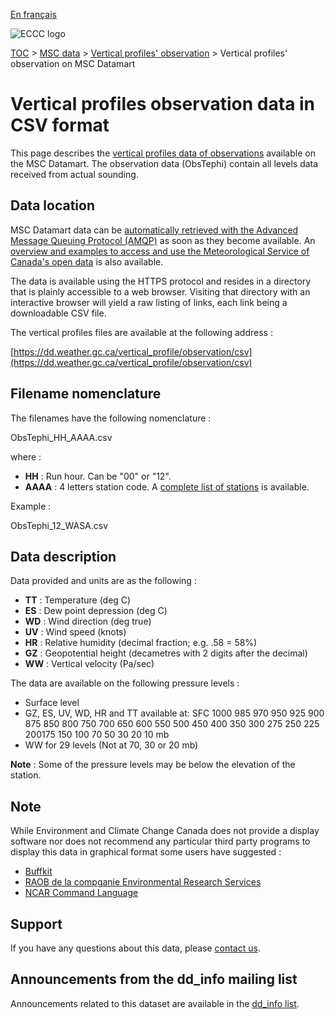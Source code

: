 [En français](readme_vertical-profiles-obs-datamart_fr.md)

![ECCC logo](../../img_eccc-logo.png)

[TOC](../../readme_en.md) > [MSC data](../readme_en.md) > [Vertical profiles' observation](readme_vertical-profiles-obs_en.md) > Vertical profiles' observation on MSC Datamart

# Vertical profiles observation data in CSV format

This page describes the [vertical profiles data of observations](readme_vertical-profiles-obs_en.md) available on the MSC Datamart. The observation data (ObsTephi) contain all levels data received from actual sounding.

## Data location 

MSC Datamart data can be [automatically retrieved with the Advanced Message Queuing Protocol (AMQP)](../../msc-datamart/amqp_en.md) as soon as they become available. An [overview and examples to access and use the Meteorological Service of Canada's open data](../../usage/readme_en.md) is also available.

The data is available using the HTTPS protocol and resides in a directory that is plainly accessible to a web browser. Visiting that directory with an interactive browser will yield a raw listing of links, each link being a downloadable CSV file.

The vertical profiles files are available at the following address :

[https://dd.weather.gc.ca/vertical_profile/observation/csv](https://dd.weather.gc.ca/vertical_profile/observation/csv)

## Filename nomenclature 

The filenames have the following nomenclature :

ObsTephi_HH_AAAA.csv

where :

* __HH__ : Run hour. Can be "00" or "12".
* __AAAA__ : 4 letters station code. A [complete list of stations](https://collaboration.cmc.ec.gc.ca/cmc/cmos/public_doc/msc-data/prev_vertical-profiles/station_list_for_vertical_profile.geojson) is available.

Example : 

ObsTephi_12_WASA.csv

## Data description 

Data provided and units are as the following :

* __TT__ : Temperature  (deg C)
* __ES__ : Dew point depression (deg C)
* __WD__ : Wind direction (deg true)
* __UV__ : Wind speed (knots)
* __HR__ : Relative humidity (decimal fraction; e.g.  .58 = 58%) 
* __GZ__ : Geopotential height (decametres with 2 digits after the decimal)
* __WW__ : Vertical velocity  (Pa/sec)

The data are available on the following pressure levels :

* Surface level
* GZ, ES, UV, WD, HR and TT available at: SFC 1000 985 970 950 925 900 875 850 800 750 700 650 600 550 500 450 400 350 300 275 250 225 200175  150 100  70  50  30  20  10 mb
* WW for 29 levels (Not at 70, 30 or 20 mb)

__Note__ : Some of the pressure levels may be below the elevation of the station. 

## Note

While Environment and Climate Change Canada does not provide a display software nor does not recommend any particular third party programs to display this data in graphical format some users have suggested :

* [Buffkit](https://training.weather.gov/wdtd/tools/BUFKIT/index.php)
* [RAOB de la compganie Environmental Research Services](https://www.raob.com/)
* [NCAR Command Language](https://www.ncl.ucar.edu/get_started.shtml)

## Support

If you have any questions about this data, please [contact us](https://weather.gc.ca/mainmenu/contact_us_e.html).

## Announcements from the dd_info mailing list 

Announcements related to this dataset are available in the [dd_info list](https://comm.collab.science.gc.ca/mailman3/postorius/lists/dd_info/).




